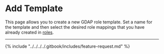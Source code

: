 # Add Template

This page allows you to create a new GDAP role template. Set a name for the template and then select the desired role mappings that you have already created in [roles](../roles/ "mention").

***

{% include "../../../../.gitbook/includes/feature-request.md" %}
